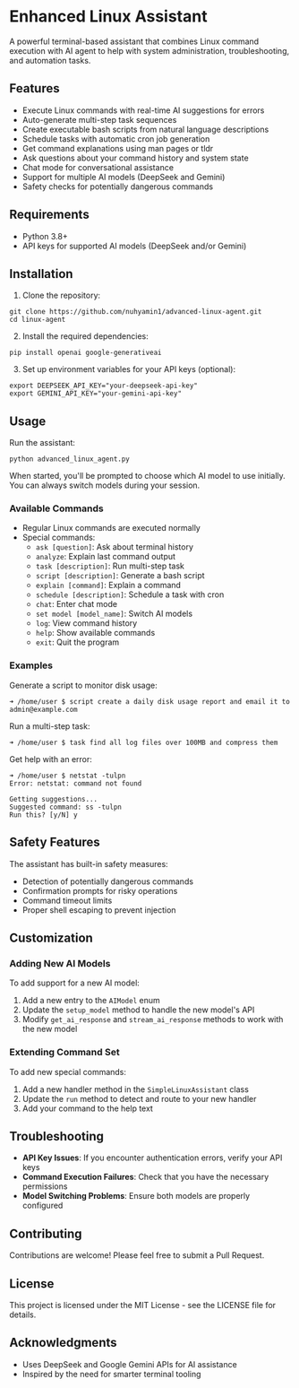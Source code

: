 # Enhanced Linux Assistant

A powerful terminal-based assistant that combines Linux command execution with AI agent to help with system administration, troubleshooting, and automation tasks.

## Features

- Execute Linux commands with real-time AI suggestions for errors
- Auto-generate multi-step task sequences
- Create executable bash scripts from natural language descriptions
- Schedule tasks with automatic cron job generation
- Get command explanations using man pages or tldr
- Ask questions about your command history and system state
- Chat mode for conversational assistance
- Support for multiple AI models (DeepSeek and Gemini)
- Safety checks for potentially dangerous commands

## Requirements

- Python 3.8+
- API keys for supported AI models (DeepSeek and/or Gemini)

## Installation

1. Clone the repository:
```
git clone https://github.com/nuhyamin1/advanced-linux-agent.git
cd linux-agent
```

2. Install the required dependencies:
```
pip install openai google-generativeai
```

3. Set up environment variables for your API keys (optional):
```
export DEEPSEEK_API_KEY="your-deepseek-api-key"
export GEMINI_API_KEY="your-gemini-api-key"
```

## Usage

Run the assistant:
```
python advanced_linux_agent.py
```

When started, you'll be prompted to choose which AI model to use initially. You can always switch models during your session.

### Available Commands

- Regular Linux commands are executed normally
- Special commands:
  - `ask [question]`: Ask about terminal history
  - `analyze`: Explain last command output
  - `task [description]`: Run multi-step task
  - `script [description]`: Generate a bash script
  - `explain [command]`: Explain a command
  - `schedule [description]`: Schedule a task with cron
  - `chat`: Enter chat mode
  - `set model [model_name]`: Switch AI models
  - `log`: View command history
  - `help`: Show available commands
  - `exit`: Quit the program

### Examples

Generate a script to monitor disk usage:
```
➜ /home/user $ script create a daily disk usage report and email it to admin@example.com
```

Run a multi-step task:
```
➜ /home/user $ task find all log files over 100MB and compress them
```

Get help with an error:
```
➜ /home/user $ netstat -tulpn
Error: netstat: command not found

Getting suggestions...
Suggested command: ss -tulpn
Run this? [y/N] y
```

## Safety Features

The assistant has built-in safety measures:
- Detection of potentially dangerous commands
- Confirmation prompts for risky operations
- Command timeout limits
- Proper shell escaping to prevent injection

## Customization

### Adding New AI Models

To add support for a new AI model:
1. Add a new entry to the `AIModel` enum
2. Update the `setup_model` method to handle the new model's API
3. Modify `get_ai_response` and `stream_ai_response` methods to work with the new model

### Extending Command Set

To add new special commands:
1. Add a new handler method in the `SimpleLinuxAssistant` class
2. Update the `run` method to detect and route to your new handler
3. Add your command to the help text

## Troubleshooting

- **API Key Issues**: If you encounter authentication errors, verify your API keys
- **Command Execution Failures**: Check that you have the necessary permissions
- **Model Switching Problems**: Ensure both models are properly configured

## Contributing

Contributions are welcome! Please feel free to submit a Pull Request.

## License

This project is licensed under the MIT License - see the LICENSE file for details.

## Acknowledgments

- Uses DeepSeek and Google Gemini APIs for AI assistance
- Inspired by the need for smarter terminal tooling